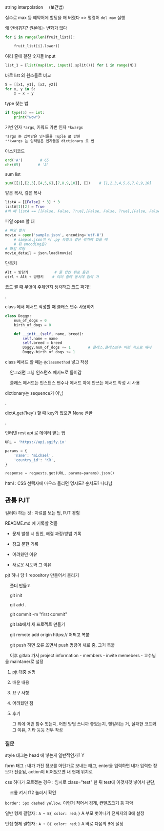 string interpolation     (보간법)

실수로 max 등 예약어에 할당을 해 버렸다  => 명령어 `del max` 실행

왜 안바뀌지? 원본에는 변화가 없다

```python
for i in range(len(fruit_list)):

    fruit_list[i].lower()
```

여러 줄에 걸친 숫자들 input

```python
list_1 = [list(map(int, input().split())) for i in range(N)]
```

바로 list 의 원소들로 비교

```python
S = [[x1, y1], [x2, y2]]
for x, y in S:
    x = x + y
```

type 찾는 법

```python
if type(5) == int:
    print("wow")
```

가변 인자 `*args`, 키워드 가변 인자 `*kwargs`

```python
*args 는 입력받은 인자들을 Tuple 로 반환
**kwargs 는 입력받은 인자들을 dictionary 로 반
```

아스키코드

```python
ord('A')        # 65
chr(65)        # 'A'
```

sum list

```python
sum([[1],[2,3],[4,5,6],[7,8,9,10]], [])    # [1,2,3,4,5,6,7,8,9,10]
```

얕은 복사, 깊은 복사

```python
listA = [[False] * 3] * 3
listA[1][2] = True
#이 때 listA == [[False, False, True],[False, False, True],[False, False, True]]
```

파일 open 할 대

```python
# 파일 열기
movie = open('sample.json', encoding='utf-8')
    # sample.json이 이 .py 파일과 같은 위치에 있을 때
    # 뒤 encoding은?
# 파일 로딩
movie_detail = json.load(movie)
```

단축키

```python
Alt + 방향키            # 줄 한칸 위로 옮김
ctrl + Alt + 방향키    # 여러 줄에 동시에 입력 가
```

코드 짤 때 무엇이 주체인지 생각하고 코드 짜기!!

.

class 에서 메서드 작성할 때 클래스 변수 사용하기

```python
class Doggy:
    num_of_dogs = 0
    birth_of_dogs = 0

    def __init__(self, name, breed):
        self.name = name
        self.breed = breed
        Doggy.num_of_dogs += 1        # 클래스.클래스변수 이런 식으로 해야
        Doggy.birth_of_dogs += 1
```

class 메서드 할 때는 `@classmethod` 넣고 작성

    안그러면 그냥 인스턴스 메서드로 들어감

    클래스 메서드는 인스턴스 변수나 메서드 아예 안쓰는 메서드 작성 시 사용

dictionary는 sequence가 아님

.

dictA.get('key') 할 때 key가 없으면 None 반환

.

인터넷 rest api 로 데이터 받는 법

```python
URL = 'https://api.agify.io'

params = {
    'name': 'michael',
    'country_id': 'KR',
}

response = requests.get(URL, params=params).json()
```

html : CSS 선택자에 마우스 올리면 명시도? 순서도? 나타남

## 관통 PJT

길러야 하는 것 : 자료를 보는 법, PJT 경험

README.md 에 기록할 것들

- 문제 발생 시 원인, 해결 과정/방법 기록

- 참고 문헌 기록

- 어려웠던 이유

- 새로운 시도와 그 이유 

pjt 하나 당 1 repository 만들어서 올리기

    폴더 만들고

    git init

    git add .

    git commit -m "first commit"

    git lab에서 새 프로젝트 만들기

    git remote add origin https:// 어쩌고 복붙

    git push 하면 오류 뜨면서 push 명령어 새로 줌, 그거 복붙

    이후 gitlab 가서 project information - members - invite memebers - 교수님을 maintaner로 설정

1. pjt 대충 설명 

2. 배운 내용

3. 요구 사항

4. 어려웠던 점

5. 후기
   
   그 외에 어떤 함수 썻는지, 어떤 방법 쓰니까 좋았는지, 헷갈리는 거, 실패한 코드와 그 이유, 기타 등등 전부 작성

### 질문

style 태그는 head 에 넣는게 일반적인가? Y

form 태그 : 내가 가진 정보를 어딘가로 보내는 태그, enter을 입력하면 내가 입력한 정보가 전송됨, action이 비어있으면 내 현재 위치로 

css 하다가 모르겠는 경우 : 임시로 class="test" 한 뒤 test에 이것저것 넣어서 판단,

    크롬 켜서 f12 눌러서 확인

`border: 5px dashed yellow;` 이런거 적어서 경계, 컨텐츠크기 등 파악

일반 형제 결합자 : `A ~ B{ color: red;}` A 부모 벗어나기 전까지의 B에 설정

인접 형제 결합자 : `A + B{ color: red;}` A 바로 다음의 B에 설정
